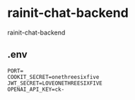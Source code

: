 # rainit-chat-backend
rainit-chat-backend

## .env
```
PORT=
COOKIT_SECRET=onethreesixfive
JWT_SECRET=LOVEONETHREESIXFIVE
OPENAI_API_KEY=ck- 
```
